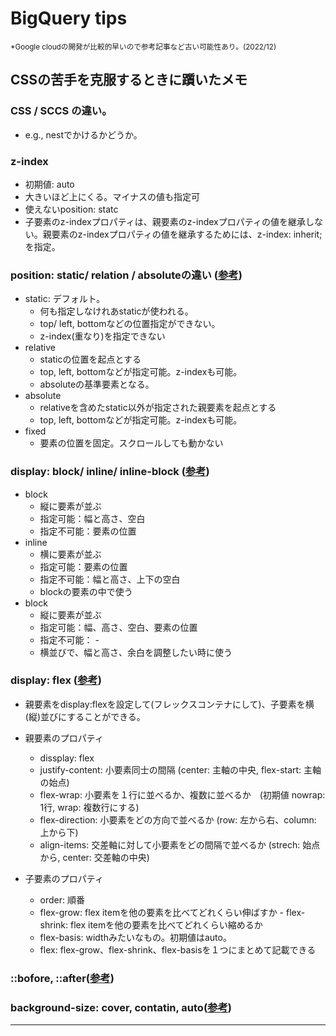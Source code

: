 # BigQuery tips  
<small>*Google cloudの開発が比較的早いので参考記事など古い可能性あり。(2022/12)</small>

## CSSの苦手を克服するときに躓いたメモ

### CSS / SCCS の違い。
- e.g., nestでかけるかどうか。

### z-index
- 初期値: auto
- 大きいほど上にくる。マイナスの値も指定可
- 使えないposition: statc
- 子要素のz-indexプロパティは、親要素のz-indexプロパティの値を継承しない。親要素のz-indexプロパティの値を継承するためには、z-index: inherit; を指定。


### position: static/ relation / absoluteの違い ([参考](https://midorigame-jo.com/css-position/))
- static: デフォルト。
	- 何も指定しなけれあstaticが使われる。
	- top/ left, bottomなどの位置指定ができない。
	- z-index(重なり)を指定できない
- relative
	- staticの位置を起点とする
	- top, left, bottomなどが指定可能。z-indexも可能。
	- absoluteの基準要素となる。
- absolute
	- relativeを含めたstatic以外が指定された親要素を起点とする
	- top, left, bottomなどが指定可能。z-indexも可能。
- fixed
	- 要素の位置を固定。スクロールしても動かない

	
### display: block/ inline/ inline-block ([参考](https://zero-plus.io/media/css-display-format-difference/))
- block
	-  縦に要素が並ぶ
	-  指定可能：幅と高さ、空白
	-  指定不可能：要素の位置
- inline
	-  横に要素が並ぶ
	-  指定可能：要素の位置
	-  指定不可能：幅と高さ、上下の空白
	-  blockの要素の中で使う
- block
	-  縦に要素が並ぶ
	-  指定可能：幅、高さ、空白、要素の位置
	-  指定不可能： -
	-  横並びで、幅と高さ、余白を調整したい時に使う

### display: flex ([参考](https://webst8.com/blog/css-flex))
- 親要素をdisplay:flexを設定して(フレックスコンテナにして)、子要素を横(縦)並びにすることができる。
- 親要素のプロパティ
	- dissplay: flex 
	- justify-content: 小要素同士の間隔 (center: 主軸の中央, flex-start: 主軸の始点)
	- flex-wrap: 小要素を１行に並べるか、複数に並べるか　(初期値 nowrap: 1行, wrap: 複数行にする)
	- flex-direction: 小要素をどの方向で並べるか (row: 左から右、column: 上から下)
	- align-items: 交差軸に対して小要素をどの間隔で並べるか (strech: 始点から, center: 交差軸の中央)

- 子要素のプロパティ
	- order: 順番
	- flex-grow: flex itemを他の要素を比べてどれくらい伸ばすか	- flex-shrink: flex itemを他の要素を比べてどれくらい縮めるか
	- flex-basis: widthみたいなもの。初期値はauto。
	- flex: flex-grow、flex-shrink、flex-basisを１つにまとめて記載できる


### ::bofore, ::after([参考](https://mukolog.com/post-1594/))

### background-size: cover, contatin, auto([参考](https://www.keicode.com/script/css-background-size.php))

* * * *

